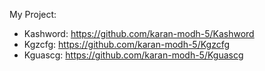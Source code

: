 My Project: 

- Kashword: https://github.com/karan-modh-5/Kashword
- Kgzcfg: https://github.com/karan-modh-5/Kgzcfg
- Kguascg: https://github.com/karan-modh-5/Kguascg
